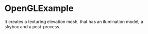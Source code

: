 # OpenGLExample
It creates a texturing elevation mesh, that has an ilumination model, a skybox and a post-process. 
